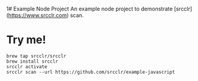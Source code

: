 1# Example Node Project
An example node project to demonstrate [srcclr] (https://www.srcclr.com) scan.

# Try me!

```
brew tap srcclr/srcclr
brew install srcclr
srcclr activate
srcclr scan --url https://github.com/srcclr/example-javascript
```
